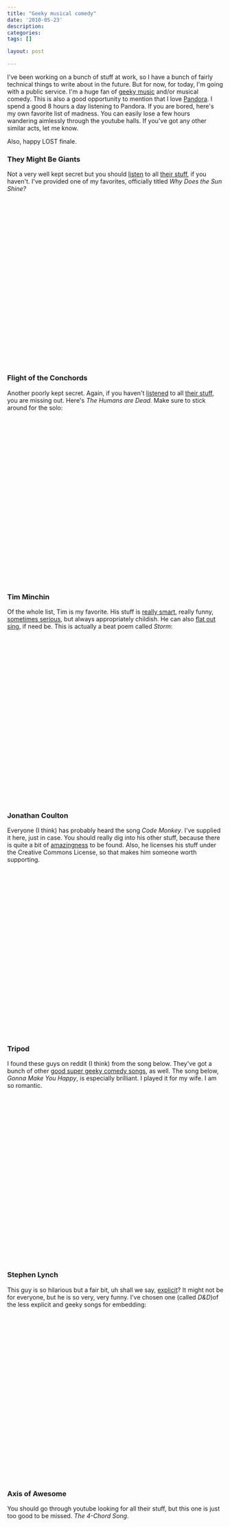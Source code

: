 ```yaml
---
title: "Geeky musical comedy"
date: '2010-05-23'
description:
categories:
tags: []

layout: post

---
```

I've been working on a bunch of stuff at work, so I have a bunch of fairly technical things to write about in the future. But for now, for today, I'm going with a public service. I'm a huge fan of <a href="http://www.youtube.com/watch?v=HxDcOxXQI-k">geeky music</a> and/or musical comedy. This is also a good opportunity to mention that I love <a href="http://www.pandora.com/">Pandora</a>. I spend a good 8 hours a day listening to Pandora. If you are bored, here's my own favorite list of madness. You can easily lose a few hours wandering aimlessly through the youtube halls. If you've got any other similar acts, let me know.

Also, happy LOST finale.
<h3>They Might Be Giants</h3>
Not a very well kept secret but you should <a href="http://www.youtube.com/watch?v=sNT8SMlqLJA">listen</a> to all <a href="http://www.youtube.com/watch?v=2K6w8hVv4Ko">their stuff</a>, if you haven't. I've provided one of my favorites, officially titled <em>Why Does the Sun Shine?</em>

<object classid="clsid:d27cdb6e-ae6d-11cf-96b8-444553540000" width="480" height="385" codebase="http://download.macromedia.com/pub/shockwave/cabs/flash/swflash.cab#version=6,0,40,0"><param name="allowFullScreen" value="true" /><param name="allowscriptaccess" value="always" /><param name="src" value="http://www.youtube.com/v/Zbgul1NpEA8&amp;hl=en_US&amp;fs=1&amp;rel=0" /><param name="allowfullscreen" value="true" /><embed type="application/x-shockwave-flash" width="480" height="385" src="http://www.youtube.com/v/Zbgul1NpEA8&amp;hl=en_US&amp;fs=1&amp;rel=0" allowscriptaccess="always" allowfullscreen="true"> </embed></object>
<h3>Flight of the Conchords</h3>
Another poorly kept secret. Again, if you haven't <a type="&quot;application/x-shockwave-flash&quot;" href="http://www.youtube.com/watch?v=lmDTSQtK20c">listened</a> to all <a type="&quot;application/x-shockwave-flash&quot;" href="http://www.youtube.com/watch?v=ZbbxA8a_M_s&amp;feature=related">their stuff</a>, you are missing out. Here's<em> The Humans are Dead. </em>Make sure to stick around for the solo:

<object classid="clsid:d27cdb6e-ae6d-11cf-96b8-444553540000" width="480" height="385" codebase="http://download.macromedia.com/pub/shockwave/cabs/flash/swflash.cab#version=6,0,40,0"><param name="allowFullScreen" value="true" /><param name="allowscriptaccess" value="always" /><param name="src" value="http://www.youtube.com/v/B1BdQcJ2ZYY&amp;hl=en_US&amp;fs=1&amp;rel=0" /><param name="allowfullscreen" value="true" /><embed type="application/x-shockwave-flash" width="480" height="385" src="http://www.youtube.com/v/B1BdQcJ2ZYY&amp;hl=en_US&amp;fs=1&amp;rel=0" allowscriptaccess="always" allowfullscreen="true"></embed></object>
<h3>Tim Minchin</h3>
Of the whole list, Tim is my favorite. His stuff is <a href="http://www.youtube.com/watch?v=4DXl68NF_uI&amp;feature=PlayList&amp;p=B1350F88E4CE10C6&amp;playnext_from=PL&amp;playnext=1&amp;index=1">really smart</a>, really funny, <a href="http://www.youtube.com/watch?v=fCNvZqpa-7Q">sometimes serious</a>, but always appropriately childish. He can also <a href="http://www.youtube.com/watch?v=OSFCDhLhuB8&amp;feature=related">flat out sing</a>, if need be. This is actually a beat poem called <em>Storm</em>:

<object classid="clsid:d27cdb6e-ae6d-11cf-96b8-444553540000" width="480" height="385" codebase="http://download.macromedia.com/pub/shockwave/cabs/flash/swflash.cab#version=6,0,40,0"><param name="allowFullScreen" value="true" /><param name="allowscriptaccess" value="always" /><param name="src" value="http://www.youtube.com/v/UB_htqDCP-s&amp;hl=en_US&amp;fs=1&amp;rel=0" /><param name="allowfullscreen" value="true" /><embed type="application/x-shockwave-flash" width="480" height="385" src="http://www.youtube.com/v/UB_htqDCP-s&amp;hl=en_US&amp;fs=1&amp;rel=0" allowscriptaccess="always" allowfullscreen="true"></embed></object>
<h3>Jonathan Coulton</h3>
Everyone (I think) has probably heard the song <em>Code Monkey</em>. I've supplied it here, just in case. You should really dig into his other stuff, because there is quite a bit of <a href="http://www.youtube.com/watch?v=BjMiDZIY1bM">amazingness</a> to be found. Also, he licenses his stuff under the Creative Commons License, so that makes him someone worth supporting.

<object classid="clsid:d27cdb6e-ae6d-11cf-96b8-444553540000" width="480" height="385" codebase="http://download.macromedia.com/pub/shockwave/cabs/flash/swflash.cab#version=6,0,40,0"><param name="allowFullScreen" value="true" /><param name="allowscriptaccess" value="always" /><param name="src" value="http://www.youtube.com/v/v4Wy7gRGgeA&amp;hl=en_US&amp;fs=1&amp;rel=0" /><param name="allowfullscreen" value="true" /><embed type="application/x-shockwave-flash" width="480" height="385" src="http://www.youtube.com/v/v4Wy7gRGgeA&amp;hl=en_US&amp;fs=1&amp;rel=0" allowscriptaccess="always" allowfullscreen="true"></embed></object>
<h3>Tripod</h3>
I found these guys on reddit (I think) from the song below. They've got a bunch of other <a href="http://www.youtube.com/watch?v=xh3qt9jhAW0">good super geeky comedy songs</a>, as well. The song below, <em>Gonna Make You Happy</em>, is especially brilliant. I played it for my wife. I am so romantic.

<object classid="clsid:d27cdb6e-ae6d-11cf-96b8-444553540000" width="480" height="385" codebase="http://download.macromedia.com/pub/shockwave/cabs/flash/swflash.cab#version=6,0,40,0"><param name="allowFullScreen" value="true" /><param name="allowscriptaccess" value="always" /><param name="src" value="http://www.youtube.com/v/wSqFqhUzutg&amp;hl=en_US&amp;fs=1&amp;rel=0" /><param name="allowfullscreen" value="true" /><embed type="application/x-shockwave-flash" width="480" height="385" src="http://www.youtube.com/v/wSqFqhUzutg&amp;hl=en_US&amp;fs=1&amp;rel=0" allowscriptaccess="always" allowfullscreen="true"></embed></object>
<h3>Stephen Lynch</h3>
This guy is so hilarious but a fair bit, uh shall we say, <a href="http://www.youtube.com/watch?v=c1WuwAWHNqU&amp;feature=related">explicit</a>? It might not be for everyone, but he is so very, very funny. I've chosen one (called <em>D&amp;D</em>)of the less explicit and geeky songs for embedding:

<object classid="clsid:d27cdb6e-ae6d-11cf-96b8-444553540000" width="480" height="385" codebase="http://download.macromedia.com/pub/shockwave/cabs/flash/swflash.cab#version=6,0,40,0"><param name="allowFullScreen" value="true" /><param name="allowscriptaccess" value="always" /><param name="src" value="http://www.youtube.com/v/QgOB7VWjlSQ&amp;hl=en_US&amp;fs=1&amp;rel=0" /><param name="allowfullscreen" value="true" /><embed type="application/x-shockwave-flash" width="480" height="385" src="http://www.youtube.com/v/QgOB7VWjlSQ&amp;hl=en_US&amp;fs=1&amp;rel=0" allowscriptaccess="always" allowfullscreen="true"></embed></object>
<h3>Axis of Awesome</h3>
You should go through youtube looking for all their stuff, but this one is just too good to be missed. <em>The 4-Chord Song</em>.

<object classid="clsid:d27cdb6e-ae6d-11cf-96b8-444553540000" width="640" height="385" codebase="http://download.macromedia.com/pub/shockwave/cabs/flash/swflash.cab#version=6,0,40,0"><param name="allowFullScreen" value="true" /><param name="allowscriptaccess" value="always" /><param name="src" value="http://www.youtube.com/v/5pidokakU4I&amp;hl=en_US&amp;fs=1&amp;rel=0" /><param name="allowfullscreen" value="true" /><embed type="application/x-shockwave-flash" width="640" height="385" src="http://www.youtube.com/v/5pidokakU4I&amp;hl=en_US&amp;fs=1&amp;rel=0" allowscriptaccess="always" allowfullscreen="true"></embed></object>